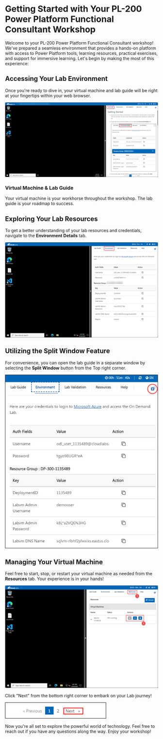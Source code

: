 # Getting Started with Your PL-200 Power Platform Functional Consultant Workshop
 
Welcome to your PL-200 Power Platform Functional Consultant workshop! We've prepared a seamless environment that provides a hands-on platform with access to Power Platform tools, learning resources, practical exercises, and support for immersive learning. Let's begin by making the most of this experience:
 
## Accessing Your Lab Environment
 
Once you're ready to dive in, your virtual machine and lab guide will be right at your fingertips within your web browser.
 
![Access Your VM and Lab Guide](../media/labguide.png)

### Virtual Machine & Lab Guide
 
Your virtual machine is your workhorse throughout the workshop. The lab guide is your roadmap to success.
 
## Exploring Your Lab Resources
 
To get a better understanding of your lab resources and credentials, navigate to the **Environment Details** tab.
 
![Explore Lab Resources](../media/env.png)

## Utilizing the Split Window Feature
 
For convenience, you can open the lab guide in a separate window by selecting the **Split Window** button from the Top right corner.
 
![Use the Split Window Feature](../media/spl.png)
 
## Managing Your Virtual Machine
 
Feel free to start, stop, or restart your virtual machine as needed from the **Resources** tab. Your experience is in your hands!
 
![Manage Your Virtual Machine](../media/res.png)
 
Click "Next" from the bottom right corner to embark on your Lab journey!
 
![Start Your Azure Journey](../media/num.png)
 
Now you're all set to explore the powerful world of technology. Feel free to reach out if you have any questions along the way. Enjoy your workshop!
